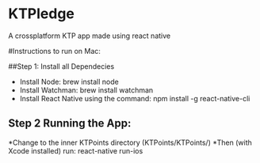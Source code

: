 # KTPledge

A crossplatform KTP app made using react native

#Instructions to run on Mac:

##Step 1: Install all Dependecies
* Install Node: brew install node
* Install Watchman: brew install watchman
* Install React Native using the command: npm install -g react-native-cli

## Step 2 Running the App:
*Change to the inner KTPoints directory (KTPoints/KTPoints/)
*Then (with Xcode installed) run: react-native run-ios

